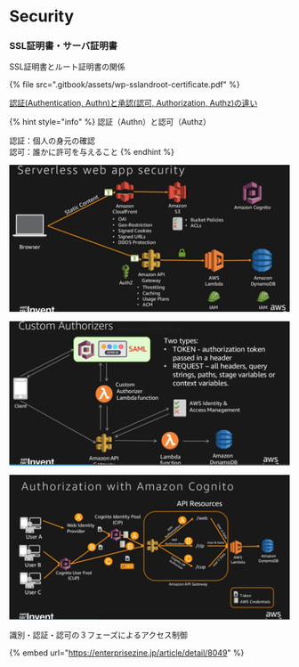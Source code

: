 # Security

### SSL証明書・サーバ証明書

SSL証明書とルート証明書の関係

{% file src=".gitbook/assets/wp-sslandroot-certificate.pdf" %}



[認証\(Authentication, Authn\)と承認\(認可, Authorization, Authz\)の違い](http://d.hatena.ne.jp/end0tknr/20110104/1294112345)

{% hint style="info" %}
認証（Authn）と認可（Authz）

認証：個人の身元の確認  
認可：誰かに許可を与えること
{% endhint %}



![Authz&#xFF08;&#x8A8D;&#x53EF;&#xFF09;&#x3068;AWS Lambda&#x306E;&#x7D44;&#x307F;&#x5408;&#x308F;&#x305B;](.gitbook/assets/image%20%284%29.png)

![OpenID&#x3068;AWS Lambda&#x306E;&#x7D44;&#x307F;&#x5408;&#x308F;&#x305B;](.gitbook/assets/image%20%281%29.png)

![Amazon Cognito&#x306B;&#x3088;&#x308B;Authz&#x306E;&#x4ED5;&#x7D44;&#x307F;](.gitbook/assets/image%20%283%29.png)



識別・認証・認可の３フェーズによるアクセス制御

{% embed url="https://enterprisezine.jp/article/detail/8049" %}









